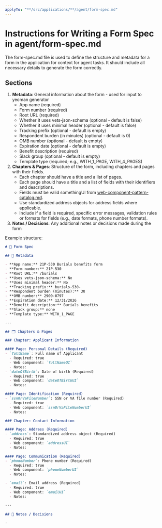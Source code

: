 ```yaml
---
applyTo: "**/src/applications/**/agent/form-spec.md"
---
```

# Instructions for Writing a Form Spec in agent/form-spec.md

The form-spec.md file is used to define the structure and metadata for a form in the application for context for agent tasks. It should include all necessary details to generate the form correctly.

## Sections
1. **Metadata**: General information about the form - used for input to yeoman generator
    - App name (required)
    - Form number (required)
    - Root URL (required)
    - Whether it uses vets-json-schema (optional - default is false)
    - Whether it uses minimal header (optional - default is false)
    - Tracking prefix (optional - default is empty)
    - Respondent burden (in minutes) (optional - default is 0)
    - OMB number (optional - default is empty)
    - Expiration date (optional - default is empty)
    - Benefit description (required)
    - Slack group (optional - default is empty)
    - Template type (required; e.g., WITH_1_PAGE, WITH_4_PAGES)
2. **Chapters & Pages**: Structure of the form, including chapters and pages with their fields.
    - Each chapter should have a title and a list of pages.
    - Each page should have a title and a list of fields with their identifiers and descriptions.
    - Fields must be valid somethingUI from [web-component-pattern-catalog.md](src/platform/forms-system/src/js/web-component-patterns/web-component-patterns-catalog.json).
    - Use standardized address objects for address fields where applicable.
    - Include if a field is required, specific error messages, validation rules or formats for fields (e.g., date formats, phone number formats).
3. **Notes / Decisions**: Any additional notes or decisions made during the form

Example structure:
```markdown
# 📝 Form Spec

## 🧾 Metadata

- **App name:** 21P-530 Burials benefits form
- **Form number:** 21P-530
- **Root URL:** /burials
- **Uses vets-json-schema:** No
- **Uses minimal header:** No
- **Tracking prefix:** burials-530-
- **Respondent burden (minutes):** 30
- **OMB number:** 2900-0797
- **Expiration date:** 12/31/2026
- **Benefit description:** Burials benefits
- **Slack group:** none
- **Template type:** WITH_1_PAGE

---

## 🗂️ Chapters & Pages

### Chapter: Applicant Information

#### Page: Personal Details (Required)
- `fullName`: Full name of Applicant
  - Required: true
  - Web component: `fullNameUI`
  - Notes:
- `dateOfBirth`: Date of birth (Required)
  - Required: true
  - Web component: `dateOfBirthUI`
  - Notes:

#### Page: Identification (Required)
- `ssnOrVaFileNumber`: SSN or VA file number (Required)
  - Required: true
  - Web component: `ssnOrVaFileNumberUI`
  - Notes:

### Chapter: Contact Information

#### Page: Address (Required)
- `address`: Standardized address object (Required)
  - Required: true
  - Web component: `addressUI`
  - Notes:

#### Page: Communication (Required)
- `phoneNumber`: Phone number (Required)
  - Required: true
  - Web component: `phoneNumberUI`
  - Notes:

- `email`: Email address (Required)
  - Required: true
  - Web component: `emailUI`
  - Notes:

---

## 🧪 Notes / Decisions

-
```
